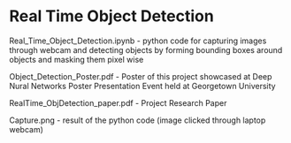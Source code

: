 # Real Time Object Detection

Real_Time_Object_Detection.ipynb - python code for capturing images through webcam
and detecting objects by forming bounding boxes around objects and masking them
pixel wise

Object_Detection_Poster.pdf - Poster of this project showcased at Deep Nural Networks
Poster Presentation Event held at Georgetown University

RealTime_ObjDetection_paper.pdf - Project Research Paper

Capture.png - result of the python code (image clicked through laptop webcam)
